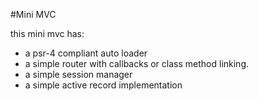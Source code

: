 #Mini MVC

this mini mvc has:
* a psr-4 compliant auto loader
* a simple router with callbacks or class method linking.
* a simple session manager
* a simple active record implementation
